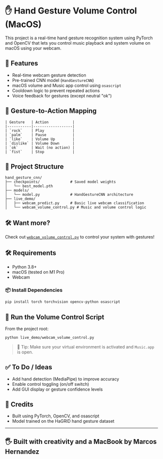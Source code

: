 # ✋ Hand Gesture Volume Control (MacOS)

This project is a real-time hand gesture recognition system using PyTorch and OpenCV that lets you control music playback and system volume on macOS using your webcam.

## 🎯 Features
- Real-time webcam gesture detection
- Pre-trained CNN model (`HandGestureCNN`)
- macOS volume and Music app control using `osascript`
- Cooldown logic to prevent repeated actions
- Voice feedback for gestures (except neutral "ok")

## 🤖 Gesture-to-Action Mapping
```
| Gesture   | Action           |
|-----------|------------------|
| `rock`    | Play             |
| `palm`    | Pause            |
| `like`    | Volume Up        |
| `dislike` | Volume Down      |
| `ok`      | Wait (no action) |
| `fist`    | Stop             |
```

## 🧱 Project Structure
```
hand_gesture_cnn/
├── checkpoints/              # Saved model weights
│   └── best_model.pth
├── models/
│   └── model.py              # HandGestureCNN architecture
├── live_demo/
│   ├── webcam_predict.py     # Basic live webcam classification
│   └── webcam_volume_control.py # Music and volume control logic
```

## 🛠 Want more? 
Check out [`webcam_volume_control.py`](./hand_gesture_cnn/live_demo/webcam_predict.py) to control your system with gestures!

## 🛠 Requirements
- Python 3.8+
- macOS (tested on M1 Pro)
- Webcam

### 📦 Install Dependencies
```bash
pip install torch torchvision opencv-python osascript
```

## 🚀 Run the Volume Control Script
From the project root:
```bash
python live_demo/webcam_volume_control.py
```

> 🧠 Tip: Make sure your virtual environment is activated and `Music.app` is open.

## ✅ To Do / Ideas
- Add hand detection (MediaPipe) to improve accuracy
- Enable control toggling (on/off switch)
- Add GUI display or gesture confidence levels

## 🙌 Credits
- Built using PyTorch, OpenCV, and osascript
- Model trained on the HaGRID hand gesture dataset

---
🖐 Built with creativity and a MacBook by Marcos Hernandez
---